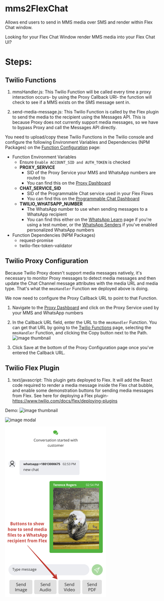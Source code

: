 # mms2FlexChat

Allows end users to send in MMS media over SMS and render within Flex Chat window.

Looking for your Flex Chat Window render MMS media into your Flex Chat UI?

# Steps:

## Twilio Functions

1)  mmsHandler.js:  This Twilio Function will be called every time a proxy interaction occurs- by using the Proxy Callback URI- the function will check to see if a MMS exists on the SMS message sent in.

2) send-media-message.js: This Twilio Function is called by the Flex plugin to send the media to the recipient using the Messages API. This is because Proxy does not currently support media messages, so we have to bypass Proxy and call the Messages API directly.

You need to upload/copy these Twilio Functions in the Twilio console and configure the following Environment Variables and Dependencies (NPM Packages) on the [Function Configuration](https://www.twilio.com/console/functions/configure) page:

* Function Environment Variables 
  * Ensure `Enable ACCOUNT_SID and AUTH_TOKEN` is checked
  * **PROXY_SERVICE**
    * SID of the Proxy Service your MMS and WhatsApp numbers are routed to
    * You can find this on the [Proxy Dashboard](https://www.twilio.com/console/proxy)
  * **CHAT_SERVICE_SID**
    * SID of the Programmable Chat service used in your Flex Flows
    * You can find this on the [Programmable Chat Dashboard](https://www.twilio.com/console/chat/dashboard)
  * **TWILIO_WHATSAPP_NUMBER**
    * The WhatsApp number to use when sending messages to a WhatsApp recipient
    * You can find this either on the [WhatsApp Learn](https://www.twilio.com/console/sms/whatsapp/learn) page if you're using a test number, or the [WhatsApp Senders](https://www.twilio.com/console/sms/whatsapp/senders) if you've enabled personalized WhatsApp numbers
* Function Dependencies (NPM Packages)
  * request-promise
  * twilio-flex-token-validator

## Twilio Proxy Configuration

Because Twilio Proxy doesn't support media messages natively, it's necessary to monitor Proxy messages to detect media messages and then update the Chat Channel message attributes with the media URL and media type. That's what the `mmsHandler` Function we deployed above is doing.

We now need to configure the Proxy Callback URL to point to that Function.

1) Navigate to the [Proxy Dashboard](https://www.twilio.com/console/proxy) and click on the Proxy Service used by your MMS and WhatsApp numbers

2) In the Callback URL field, enter the URL to the `mmsHandler` Function. You can get that URL by going to the [Twilio Functions](https://www.twilio.com/console/functions/manage) page, selecting the `mmsHandler` Function, and clicking the Copy button next to the Path.
![image thumbnail](https://raw.githubusercontent.com/jprix/mms2FlexChat/master/screenshots/proxy-callback.png)

3) Click Save at the bottom of the Proxy Configuration page once you've entered the Callback URL.

## Twilio Flex Plugin

1) text/javascript:  This plugin gets deployed to Flex.  It will add the React code required to render a media message inside the Flex chat bubble, and enable some demonstration buttons for sending media messages from Flex.  See here for deploying a Flex plugin- https://www.twilio.com/docs/flex/deploying-plugins 

Demo:
![image thumbnail](screenshots/thumbnail.png)

![image modal](screenshots/modal.png)

![send media buttons](screenshots/sendMediaButtons.png)
